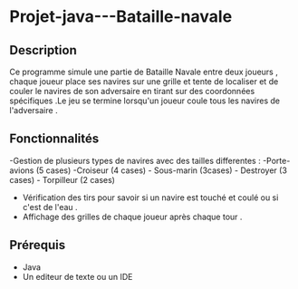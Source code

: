 # Projet-java---Bataille-navale

## Description
Ce programme simule une partie de Bataille Navale entre deux joueurs , chaque joueur place ses navires sur une grille et tente de localiser et de couler le navires de son adversaire en tirant sur des coordonnées spécifiques .Le jeu se termine lorsqu'un joueur coule tous les navires de l'adversaire .

## Fonctionnalités
-Gestion de plusieurs types de navires avec des tailles differentes :
    -Porte-avions (5 cases)
    -Croiseur (4 cases)
    - Sous-marin (3cases)
    - Destroyer (3 cases)
    - Torpilleur (2 cases)
- Vérification des tirs pour savoir si un navire est touché et coulé ou si c'est de l'eau .
- Affichage des grilles de chaque joueur après chaque tour .

## Prérequis
- Java
- Un editeur de texte ou un IDE
